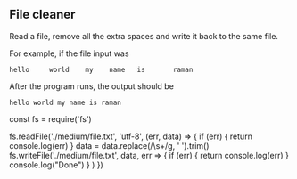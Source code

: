 ## File cleaner
Read a file, remove all the extra spaces and write it back to the same file.

For example, if the file input was
```
hello     world    my    name   is       raman
```

After the program runs, the output should be

```
hello world my name is raman
```

const fs = require('fs')

fs.readFile('./medium/file.txt', 'utf-8', (err, data) => { 
    if (err) { 
        return console.log(err) 
    } 
    data = data.replace(/\s+/g, ' ').trim() 
    fs.writeFile('./medium/file.txt', data, err => { 
        if (err) { 
            return console.log(err) 
            }
     console.log("Done") }
     ) 
    })